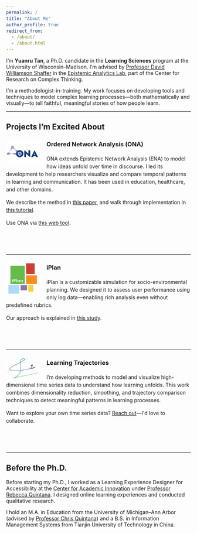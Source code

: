 ```yaml
---
permalink: /
title: "About Me"
author_profile: true
redirect_from: 
  - /about/
  - /about.html
---
```


I’m **Yuanru Tan**, a Ph.D. candidate in the **Learning Sciences** program at the University of Wisconsin–Madison. I’m advised by [Professor David Williamson Shaffer](https://edpsych.education.wisc.edu/fac-staff/williamson-shaffer-david/) in the [Epistemic Analytics Lab](https://epistemicanalytics.org/), part of the Center for Research on Complex Thinking.

I’m a methodologist-in-training. My work focuses on developing tools and techniques to model complex learning processes—both mathematically and visually—to tell faithful, meaningful stories of how people learn.

---

## Projects I’m Excited About

<!-- ONA -->
<img src="/images/ona-logo.png" alt="ONA Icon" width="90" style="float: left; margin-right: 20px; margin-top: 6px;" />

<div class="project-block" style="line-height: 1.5;">

### **Ordered Network Analysis (ONA)**

ONA extends Epistemic Network Analysis (ENA) to model how ideas unfold over time in discourse. I led its development to help researchers visualize and compare temporal patterns in learning and communication. It has been used in education, healthcare, and other domains.

We describe the method in [this paper](https://doi.org/10.1007/978-3-031-22319-1_8), and walk through implementation in [this tutorial](https://doi.org/10.4324/9781003371300-37).

Use ONA via [this web tool](https://epistemicanalytics.org/tools/).

</div>

<br clear="all" />
<p>&nbsp;</p>

---

<!-- iPlan -->
<img src="/images/iplan-logo.png" alt="iPlan Icon" width="90" style="float: left; margin-right: 20px; margin-top: 6px;" />

<div class="project-block" style="line-height: 1.5;">

### **iPlan**

iPlan is a customizable simulation for socio-environmental planning. We designed it to assess user performance using only log data—enabling rich analysis even without predefined rubrics.

Our approach is explained in [this study](https://doi.org/10.1007/978-3-031-22319-1_20).

</div>

<br clear="all" />
<p>&nbsp;</p>

---

<!-- Learning Trajectories -->
<img src="/images/trajectory-logo.png" alt="Trajectory Icon" width="90" style="float: left; margin-right: 20px; margin-top: 6px;" />

<div class="project-block" style="line-height: 1.5;">

### **Learning Trajectories**

I’m developing methods to model and visualize high-dimensional time series data to understand how learning unfolds. This work combines dimensionality reduction, smoothing, and trajectory comparison techniques to detect meaningful patterns in learning processes.

Want to explore your own time series data? [Reach out](mailto:yuanru.tan@wisc.edu)—I'd love to collaborate.

</div>

<br clear="all" />
<p>&nbsp;</p>


---

## Before the Ph.D.

Before starting my Ph.D., I worked as a Learning Experience Designer for Accessibility at the [Center for Academic Innovation](https://ai.umich.edu/) under [Professor Rebecca Quintana](https://marsal.umich.edu/directory/faculty-staff/rebecca-quintana). I designed online learning experiences and conducted qualitative research.  

I hold an M.A. in Education from the University of Michigan–Ann Arbor (advised by [Professor Chris Quintana](https://soe.umich.edu/directory/christopher-quintana)) and a B.S. in Information Management Systems from Tianjin University of Technology in China.
